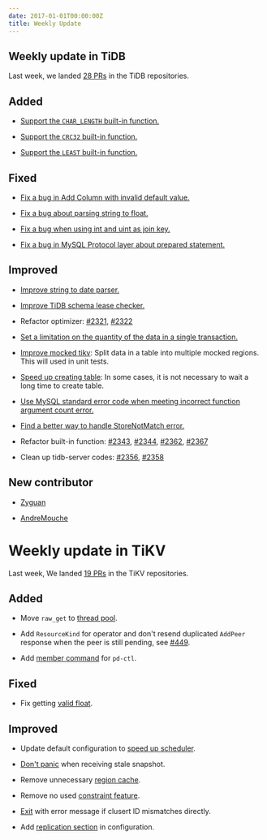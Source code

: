 ```yaml
---
date: 2017-01-01T00:00:00Z
title: Weekly Update
---
```


## Weekly update in TiDB

Last week, we landed [28 PRs](https://github.com/pingcap/tidb/pulls?utf8=%E2%9C%93&q=is%3Apr%20is%3Amerged%20merged%3A2016-12-26..2017-01-01%20) in the TiDB repositories.

## Added

* [Support the `CHAR_LENGTH` built-in function.](https://github.com/pingcap/tidb/pull/2323)

* [Support the `CRC32` built-in function.](https://github.com/pingcap/tidb/pull/2347)

* [Support the `LEAST` built-in function.](https://github.com/pingcap/tidb/pull/2360)

## Fixed

* [Fix a bug in Add Column with invalid default value.](https://github.com/pingcap/tidb/pull/2316)

* [Fix a bug about parsing string to float.](https://github.com/pingcap/tidb/pull/2337)

* [Fix a bug when using int and uint as join key.](https://github.com/pingcap/tidb/pull/2355)

* [Fix a bug in MySQL Protocol layer about prepared statement.](https://github.com/pingcap/tidb/pull/2351)

## Improved

* [Improve string to date parser.](https://github.com/pingcap/tidb/pull/2310)

* [Improve TiDB schema lease checker.](https://github.com/pingcap/tidb/pull/2137)

* Refactor optimizer: [#2321](https://github.com/pingcap/tidb/pull/2321), [#2322](https://github.com/pingcap/tidb/pull/2322)

* [Set a limitation on the quantity of the data in a single transaction.](https://github.com/pingcap/tidb/pull/2325)

* [Improve mocked tikv](https://github.com/pingcap/tidb/pull/2331): Split data in a table into multiple mocked regions. This will used in unit tests.

* [Speed up creating table](https://github.com/pingcap/tidb/pull/2332): In some cases, it is not necessary to wait a long time to create table.

* [Use MySQL standard error code when meeting incorrect function argument count error.](https://github.com/pingcap/tidb/pull/2335)

* [Find a better way to handle StoreNotMatch error.](https://github.com/pingcap/tidb/pull/2339)

* Refactor built-in function: [#2343](https://github.com/pingcap/tidb/pull/2343), [#2344](https://github.com/pingcap/tidb/pull/2344), [#2362](https://github.com/pingcap/tidb/pull/2362), [#2367](https://github.com/pingcap/tidb/pull/2367)

* Clean up tidb-server codes: [#2356](https://github.com/pingcap/tidb/pull/2356), [#2358](https://github.com/pingcap/tidb/pull/2358)

## New contributor

* [Zyguan](https://github.com/zyguan)

* [AndreMouche](https://github.com/AndreMouche)

# Weekly update in TiKV

Last week, We landed [19 PRs](https://github.com/search?utf8=%E2%9C%93&q=repo%3Apingcap%2Ftikv+repo%3Apingcap%2Fpd+is%3Apr+is%3Amerged+merged%3A2016-12-26..2017-01-01&type=Issues&ref=searchresults) in the TiKV repositories.

## Added

* Move `raw_get` to [thread pool](https://github.com/pingcap/tikv/pull/1434).

* Add `ResourceKind` for operator and don't resend duplicated `AddPeer` response when the peer is still pending, see [#449](https://github.com/pingcap/pd/pull/449).

* Add [member command](https://github.com/pingcap/pd/pull/455) for `pd-ctl`.

## Fixed

* Fix getting [valid float](https://github.com/pingcap/tikv/pull/1454).

## Improved

* Update default configuration to [speed up scheduler](https://github.com/pingcap/pd/pull/452).

* [Don't panic](https://github.com/pingcap/tikv/pull/1443) when receiving stale snapshot.

* Remove unnecessary [region cache](https://github.com/pingcap/pd/pull/457).

* Remove no used [constraint feature](https://github.com/pingcap/pd/pull/458).

* [Exit](https://github.com/pingcap/tikv/pull/1451) with error message if clusert ID mismatches directly.

* Add [replication section](https://github.com/pingcap/pd/pull/460) in configuration.
